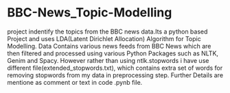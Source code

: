 # BBC-News_Topic-Modelling
project indentify the topics from the BBC news data.Its a python based Project and uses LDA(Latent Dirichlet Allocation) Algorithm for Topic Modelling.
Data Contains various news feeds from BBC News which are then filtered and processed using various Python Packages such as NLTK, Genim and Spacy.
However rather than using ntlk.stopwords i have use different file(extended_stopwords.txt), which contains extra set of words for removing stopwords from my data in preprocessing step.
Further Details are mentione as comment or text in code .pynb file.
